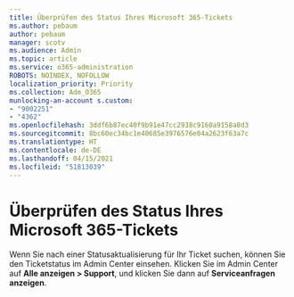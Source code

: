 ```yaml
---
title: Überprüfen des Status Ihres Microsoft 365-Tickets
ms.author: pebaum
author: pebaum
manager: scotv
ms.audience: Admin
ms.topic: article
ms.service: o365-administration
ROBOTS: NOINDEX, NOFOLLOW
localization_priority: Priority
ms.collection: Adm_O365
munlocking-an-account s.custom:
- "9002251"
- "4362"
ms.openlocfilehash: 3ddf6b87ec40f9b91e47cc2938c9160a9158a8d3
ms.sourcegitcommit: 8bc60ec34bc1e40685e3976576e04a2623f63a7c
ms.translationtype: HT
ms.contentlocale: de-DE
ms.lasthandoff: 04/15/2021
ms.locfileid: "51813039"
---
```

# <a name="find-the-status-of-your-microsoft-365-ticket"></a>Überprüfen des Status Ihres Microsoft 365-Tickets

Wenn Sie nach einer Statusaktualisierung für Ihr Ticket suchen, können Sie den Ticketstatus im Admin Center einsehen. Klicken Sie im Admin Center auf **Alle anzeigen > Support**, und klicken Sie dann auf **Serviceanfragen anzeigen**.
